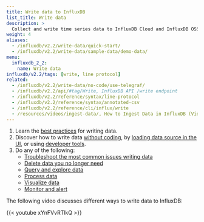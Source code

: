 ```yaml
---
title: Write data to InfluxDB
list_title: Write data
description: >
  Collect and write time series data to InfluxDB Cloud and InfluxDB OSS.
weight: 4
aliases:
  - /influxdb/v2.2/write-data/quick-start/
  - /influxdb/v2.2/write-data/sample-data/demo-data/
menu:
  influxdb_2_2:
    name: Write data
influxdb/v2.2/tags: [write, line protocol]
related:
  - /influxdb/v2.2/write-data/no-code/use-telegraf/
  - /influxdb/v2.2/api/#tag/Write, InfluxDB API /write endpoint
  - /influxdb/v2.2/reference/syntax/line-protocol
  - /influxdb/v2.2/reference/syntax/annotated-csv
  - /influxdb/v2.2/reference/cli/influx/write
  - /resources/videos/ingest-data/, How to Ingest Data in InfluxDB (Video)
---
```


1. Learn the [best practices](/influxdb/v2.2/write-data/best-practices/) for writing data.
2. Discover how to write data [without coding](/influxdb/v2.2/write-data/no-code/), by [loading data source in the UI](/influxdb/v2.2/write-data/no-code/load-data/), or using [developer tools](/influxdb/v2.2/write-data/developer-tools/).
3. Do any of the following:
   - [Troubleshoot the most common issues writing data](/influxdb/v2.2/write-data/troubleshoot/)
   - [Delete data you no longer need](/influxdb/v2.2/write-data/delete-data/)
   - [Query and explore data](/influxdb/v2.2/query-data/)
   - [Process data](/influxdb/v2.2/process-data/)
   - [Visualize data](/influxdb/v2.2/visualize-data/)
   - [Monitor and alert](/influxdb/v2.2/monitor-alert/)

The following video discusses different ways to write data to InfluxDB:

{{< youtube xYnFVvRTlkQ >}}
